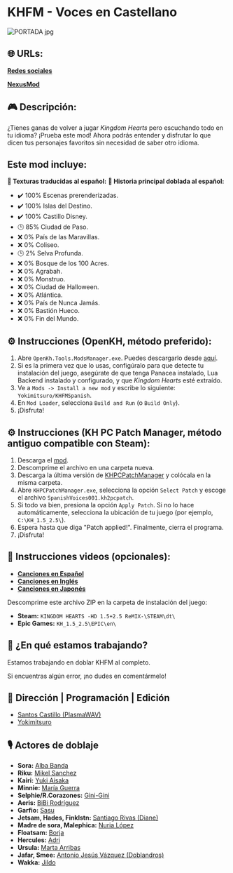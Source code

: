 # KHFM - Voces en Castellano

![PORTADA jpg](https://github.com/user-attachments/assets/cac71017-f182-4234-81e3-69c40aa61653)

## 🌐 URLs:

[**Redes sociales**](http://linktr.ee/khspmix)

[**NexusMod**](#)

## 🎮 Descripción:

¿Tienes ganas de volver a jugar *Kingdom Hearts* pero escuchando todo en tu idioma? ¡Prueba este mod! Ahora podrás entender y disfrutar lo que dicen tus personajes favoritos sin necesidad de saber otro idioma.

## Este mod incluye:
**📜 Texturas traducidas al español:**
**📜 Historia principal doblada al español:**

- ✔️ 100% Escenas prerenderizadas.
- ✔️ 100% Islas del Destino.
- ✔️ 100% Castillo Disney.
- 🕒 85% Ciudad de Paso.
- ❌ 0% País de las Maravillas.
- ❌ 0% Coliseo.
- 🕒 2% Selva Profunda.
- ❌ 0% Bosque de los 100 Acres.
- ❌ 0% Agrabah.
- ❌ 0% Monstruo.
- ❌ 0% Ciudad de Halloween.
- ❌ 0% Atlántica.
- ❌ 0% País de Nunca Jamás.
- ❌ 0% Bastión Hueco.
- ❌ 0% Fin del Mundo.

## ⚙️ Instrucciones (OpenKH, método preferido):

1. Abre `OpenKh.Tools.ModsManager.exe`. Puedes descargarlo desde [aquí](https://github.com/OpenKH/OpenKh/releases/download/latest/openkh.zip).
2. Si es la primera vez que lo usas, configúralo para que detecte tu instalación del juego, asegúrate de que tenga Panacea instalado, Lua Backend instalado y configurado, y que *Kingdom Hearts* esté extraído.
3. Ve a `Mods -> Install a new mod` y escribe lo siguiente: `Yokimitsuro/KHFMSpanish`.
4. En `Mod Loader`, selecciona `Build and Run` (o `Build Only`).
5. ¡Disfruta!

## ⚙️ Instrucciones (KH PC Patch Manager, método antiguo compatible con Steam):

1. Descarga el [mod](#).
2. Descomprime el archivo en una carpeta nueva.
3. Descarga la última versión de [KHPCPatchManager](https://github.com/AntonioDePau/KHPCPatchManager/releases/) y colócala en la misma carpeta.
4. Abre `KHPCPatchManager.exe`, selecciona la opción `Select Patch` y escoge el archivo `SpanishVoices001.kh2pcpatch`.
5. Si todo va bien, presiona la opción `Apply Patch`. Si no lo hace automáticamente, selecciona la ubicación de tu juego (por ejemplo, `C:\KH_1.5_2.5\`).
6. Espera hasta que diga "Patch applied!". Finalmente, cierra el programa.
7. ¡Disfruta!

## 🎵 Instrucciones videos (opcionales):

- [**Canciones en Español**](https://github.com/Yokimitsuro/KHFMSpanish/releases/download/Videos/KHFMSpanishMix_Cinematicas_ESP.zip)  
- [**Canciones en Inglés**](https://github.com/Yokimitsuro/KHFMSpanish/releases/download/Videos/KHFMSpanishMix_Cinematicas_EN.zip)  
- [**Canciones en Japonés**](https://github.com/Yokimitsuro/KHFMSpanish/releases/download/Videos/KHFMSpanishMix_Cinematicas_JP.zip)  

Descomprime este archivo ZIP en la carpeta de instalación del juego:

- **Steam:** `KINGDOM HEARTS -HD 1.5+2.5 ReMIX-\STEAM\dt\`
- **Epic Games:** `KH_1.5_2.5\EPIC\en\`

## 📌 ¿En qué estamos trabajando?

Estamos trabajando en doblar KHFM al completo.

Si encuentras algún error, ¡no dudes en comentármelo!

## 🎨 Dirección | Programación | Edición

- [Santos Castillo (PlasmaWAV)](https://www.instagram.com/plasmawav/)
- [Yokimitsuro](https://x.com/Yokimitsuro)

## 🎙️ Actores de doblaje

- **Sora:** [Alba Banda](https://www.instagram.com/_albabn_/)
- **Riku:** [Mikel Sanchez](https://www.instagram.com/grixmistery/)
- **Kairi:** [Yuki Aisaka](https://linktr.ee/yukiaisaka)
- **Minnie:** [María Guerra](https://www.instagram.com/kaedh4ras?igsh=MXUxMXUzaGo0YTlkNg==)
- **Selphie/R.Corazones:** [Gini-Gini](https://x.com/_GiniGini_)
- **Aeris:** [BiBi Rodríguez](https://www.instagram.com/bibi.rodriguez._/)
- **Garfio:** [Sasu](https://www.instagram.com/sasukudubs/)
- **Jetsam, Hades, Finklstn:** [Santiago Rivas (Diane)](https://www.instagram.com/santiagorivaslocutor/)
- **Madre de sora, Malephica:** [Nuria López](https://www.instagram.com/airun.locucionydoblaje?igsh=NXl2cmpvbGtiNjIz)
- **Floatsam:** [Borja](https://www.instagram.com/dobla_bor?igsh=ejM0OHdiZGk3djJw)
- **Hercules:** [Adri](https://x.com/adriiiits)
- **Ursula:** [Marta Arribas](https://www.instagram.com/jugando_con_voces?igsh=dGd5anhqYmM2ZWRr)
-  **Jafar, Smee:** [Antonio Jesús Vázquez (Doblandros)](https://www.instagram.com/doblandros/profilecard/?igsh=MXdmaGc5ODRxemN1Mw==)
-  **Wakka:** [Jildo](https://youtube.com/@sonjildodubs1115?si=ZjOyISdlPaRz49h6)
